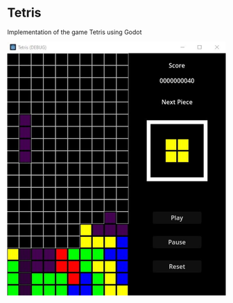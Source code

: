 # Tetris
Implementation of the game Tetris using Godot

![Alt text](https://github.com/danielxf007/Tetris/blob/main/game_images/game.JPG)
